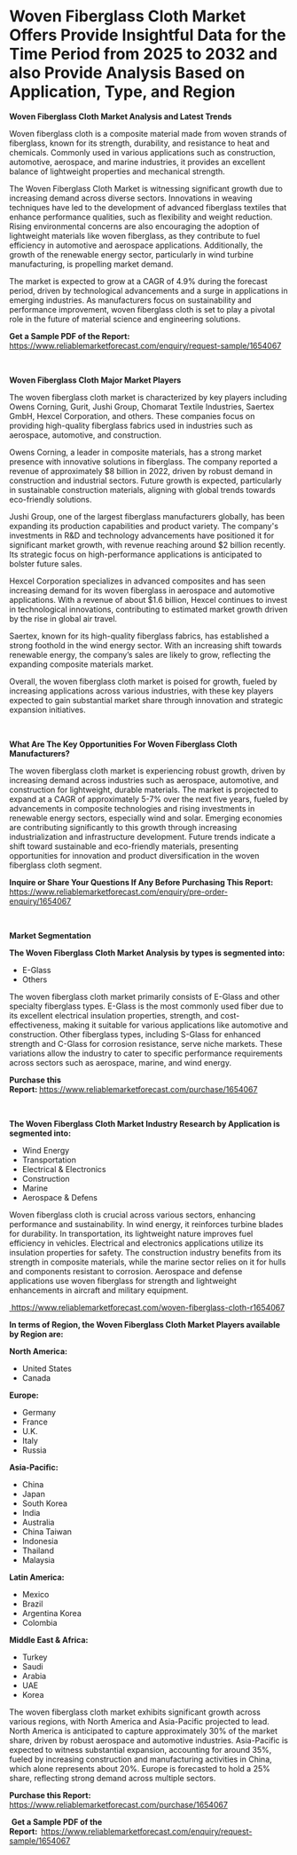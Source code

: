 <p><h1>Woven Fiberglass Cloth Market Offers Provide Insightful Data for the Time Period from 2025 to 2032 and also Provide Analysis Based on Application, Type, and Region</h1></p><p><strong>Woven Fiberglass Cloth Market Analysis and Latest Trends</strong></p>
<p><p>Woven fiberglass cloth is a composite material made from woven strands of fiberglass, known for its strength, durability, and resistance to heat and chemicals. Commonly used in various applications such as construction, automotive, aerospace, and marine industries, it provides an excellent balance of lightweight properties and mechanical strength. </p><p>The Woven Fiberglass Cloth Market is witnessing significant growth due to increasing demand across diverse sectors. Innovations in weaving techniques have led to the development of advanced fiberglass textiles that enhance performance qualities, such as flexibility and weight reduction. Rising environmental concerns are also encouraging the adoption of lightweight materials like woven fiberglass, as they contribute to fuel efficiency in automotive and aerospace applications. Additionally, the growth of the renewable energy sector, particularly in wind turbine manufacturing, is propelling market demand.</p><p>The market is expected to grow at a CAGR of 4.9% during the forecast period, driven by technological advancements and a surge in applications in emerging industries. As manufacturers focus on sustainability and performance improvement, woven fiberglass cloth is set to play a pivotal role in the future of material science and engineering solutions.</p></p>
<p><strong>Get a Sample PDF of the Report:&nbsp;</strong> <a href="https://www.reliablemarketforecast.com/enquiry/request-sample/1654067?utm_campaign=1110&utm_medium=2&utm_source=Github&utm_content=ia&utm_term=18042025&utm_id=woven-fiberglass-cloth">https://www.reliablemarketforecast.com/enquiry/request-sample/1654067</a></p>
<p>&nbsp;</p>
<p><strong>Woven Fiberglass Cloth Major Market Players</strong></p>
<p><p>The woven fiberglass cloth market is characterized by key players including Owens Corning, Gurit, Jushi Group, Chomarat Textile Industries, Saertex GmbH, Hexcel Corporation, and others. These companies focus on providing high-quality fiberglass fabrics used in industries such as aerospace, automotive, and construction.</p><p>Owens Corning, a leader in composite materials, has a strong market presence with innovative solutions in fiberglass. The company reported a revenue of approximately $8 billion in 2022, driven by robust demand in construction and industrial sectors. Future growth is expected, particularly in sustainable construction materials, aligning with global trends towards eco-friendly solutions.</p><p>Jushi Group, one of the largest fiberglass manufacturers globally, has been expanding its production capabilities and product variety. The company's investments in R&D and technology advancements have positioned it for significant market growth, with revenue reaching around $2 billion recently. Its strategic focus on high-performance applications is anticipated to bolster future sales.</p><p>Hexcel Corporation specializes in advanced composites and has seen increasing demand for its woven fiberglass in aerospace and automotive applications. With a revenue of about $1.6 billion, Hexcel continues to invest in technological innovations, contributing to estimated market growth driven by the rise in global air travel.</p><p>Saertex, known for its high-quality fiberglass fabrics, has established a strong foothold in the wind energy sector. With an increasing shift towards renewable energy, the company’s sales are likely to grow, reflecting the expanding composite materials market.</p><p>Overall, the woven fiberglass cloth market is poised for growth, fueled by increasing applications across various industries, with these key players expected to gain substantial market share through innovation and strategic expansion initiatives.</p></p>
<p>&nbsp;</p>
<p><strong>What Are The Key Opportunities For Woven Fiberglass Cloth Manufacturers?</strong></p>
<p><p>The woven fiberglass cloth market is experiencing robust growth, driven by increasing demand across industries such as aerospace, automotive, and construction for lightweight, durable materials. The market is projected to expand at a CAGR of approximately 5-7% over the next five years, fueled by advancements in composite technologies and rising investments in renewable energy sectors, especially wind and solar. Emerging economies are contributing significantly to this growth through increasing industrialization and infrastructure development. Future trends indicate a shift toward sustainable and eco-friendly materials, presenting opportunities for innovation and product diversification in the woven fiberglass cloth segment.</p></p>
<p><strong>Inquire or Share Your Questions If Any Before Purchasing This Report:</strong> <a href="https://www.reliablemarketforecast.com/enquiry/pre-order-enquiry/1654067?utm_campaign=1110&utm_medium=2&utm_source=Github&utm_content=ia&utm_term=18042025&utm_id=woven-fiberglass-cloth">https://www.reliablemarketforecast.com/enquiry/pre-order-enquiry/1654067</a></p>
<p>&nbsp;</p>
<p><strong>Market Segmentation</strong></p>
<p><strong>The Woven Fiberglass Cloth Market Analysis by types is segmented into:</strong></p>
<p><ul><li>E-Glass</li><li>Others</li></ul></p>
<p><p>The woven fiberglass cloth market primarily consists of E-Glass and other specialty fiberglass types. E-Glass is the most commonly used fiber due to its excellent electrical insulation properties, strength, and cost-effectiveness, making it suitable for various applications like automotive and construction. Other fiberglass types, including S-Glass for enhanced strength and C-Glass for corrosion resistance, serve niche markets. These variations allow the industry to cater to specific performance requirements across sectors such as aerospace, marine, and wind energy.</p></p>
<p><strong>Purchase this Report:&nbsp;</strong><a href="https://www.reliablemarketforecast.com/purchase/1654067?utm_campaign=1110&utm_medium=2&utm_source=Github&utm_content=ia&utm_term=18042025&utm_id=woven-fiberglass-cloth">https://www.reliablemarketforecast.com/purchase/1654067</a></p>
<p>&nbsp;</p>
<p><strong>The Woven Fiberglass Cloth Market Industry Research by Application is segmented into:</strong></p>
<p><ul><li>Wind Energy</li><li>Transportation</li><li>Electrical & Electronics</li><li>Construction</li><li>Marine</li><li>Aerospace & Defens</li></ul></p>
<p><p>Woven fiberglass cloth is crucial across various sectors, enhancing performance and sustainability. In wind energy, it reinforces turbine blades for durability. In transportation, its lightweight nature improves fuel efficiency in vehicles. Electrical and electronics applications utilize its insulation properties for safety. The construction industry benefits from its strength in composite materials, while the marine sector relies on it for hulls and components resistant to corrosion. Aerospace and defense applications use woven fiberglass for strength and lightweight enhancements in aircraft and military equipment.</p></p>
<p><a href="https://www.reliablemarketforecast.com/woven-fiberglass-cloth-r1654067?utm_campaign=1110&utm_medium=2&utm_source=Github&utm_content=ia&utm_term=18042025&utm_id=woven-fiberglass-cloth">&nbsp;https://www.reliablemarketforecast.com/woven-fiberglass-cloth-r1654067</a></p>
<p><strong>In terms of Region, the Woven Fiberglass Cloth Market Players available by Region are:</strong></p>
<p>
    <p> <strong> North America: </strong>
        <ul>
            <li>United States</li>
            <li>Canada</li>
        </ul>
        </p> 
    <p> <strong> Europe: </strong>
        <ul>
            <li>Germany</li>
            <li>France</li>
            <li>U.K.</li>
            <li>Italy</li>
            <li>Russia</li>
        </ul>
        </p> 
    <p> <strong> Asia-Pacific: </strong>
        <ul>
            <li>China</li>
            <li>Japan</li>
            <li>South Korea</li>
            <li>India</li>
            <li>Australia</li>
            <li>China Taiwan</li>
            <li>Indonesia</li>
            <li>Thailand</li>
            <li>Malaysia</li>
        </ul>
        </p> 
    <p> <strong> Latin America: </strong>
        <ul>
            <li>Mexico</li>
            <li>Brazil</li>
            <li>Argentina Korea</li>
            <li>Colombia</li>
        </ul>
        </p> 
    <p> <strong> Middle East & Africa: </strong>
        <ul>
            <li>Turkey</li>
            <li>Saudi</li>
            <li>Arabia</li>
            <li>UAE</li>
            <li>Korea</li>
        </ul>
    </p>
    </p>
<p><p>The woven fiberglass cloth market exhibits significant growth across various regions, with North America and Asia-Pacific projected to lead. North America is anticipated to capture approximately 30% of the market share, driven by robust aerospace and automotive industries. Asia-Pacific is expected to witness substantial expansion, accounting for around 35%, fueled by increasing construction and manufacturing activities in China, which alone represents about 20%. Europe is forecasted to hold a 25% share, reflecting strong demand across multiple sectors.</p></p>
<p><strong>Purchase this Report: </strong><a href="https://www.reliablemarketforecast.com/purchase/1654067?utm_campaign=1110&utm_medium=2&utm_source=Github&utm_content=ia&utm_term=18042025&utm_id=woven-fiberglass-cloth">https://www.reliablemarketforecast.com/purchase/1654067</a></p>
<p>&nbsp;<strong>Get a Sample PDF of the Report:&nbsp;&nbsp;</strong><a href="https://www.reliablemarketforecast.com/enquiry/request-sample/1654067?utm_campaign=1110&utm_medium=2&utm_source=Github&utm_content=ia&utm_term=18042025&utm_id=woven-fiberglass-cloth">https://www.reliablemarketforecast.com/enquiry/request-sample/1654067</a></p>
<p><strong></strong></p>
<p><p></p><p></p><p></p></p>